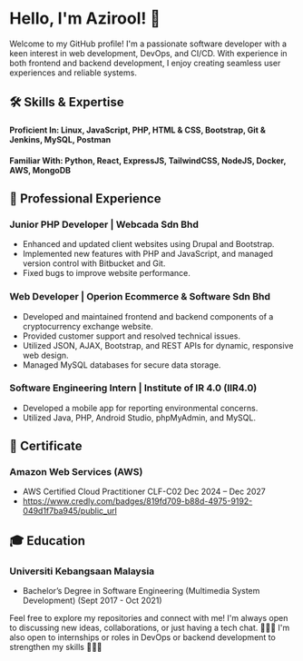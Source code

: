 # Hello, I'm Azirool! 👋

Welcome to my GitHub profile! I'm a passionate software developer with a keen interest in web development, DevOps, and CI/CD. With experience in both frontend and backend development, I enjoy creating seamless user experiences and reliable systems.

## 🛠️ Skills & Expertise

#### Proficient In: Linux, JavaScript, PHP, HTML & CSS, Bootstrap, Git & Jenkins, MySQL, Postman
#### Familiar With: Python, React, ExpressJS, TailwindCSS, NodeJS, Docker, AWS, MongoDB

## 💼 Professional Experience

### Junior PHP Developer | Webcada Sdn Bhd
- Enhanced and updated client websites using Drupal and Bootstrap.
- Implemented new features with PHP and JavaScript, and managed version control with Bitbucket and Git.
- Fixed bugs to improve website performance.

### Web Developer | Operion Ecommerce & Software Sdn Bhd
- Developed and maintained frontend and backend components of a cryptocurrency exchange website.
- Provided customer support and resolved technical issues.
- Utilized JSON, AJAX, Bootstrap, and REST APIs for dynamic, responsive web design.
- Managed MySQL databases for secure data storage.

### Software Engineering Intern | Institute of IR 4.0 (IIR4.0)
- Developed a mobile app for reporting environmental concerns.
- Utilized Java, PHP, Android Studio, phpMyAdmin, and MySQL.

## 📄 Certificate
### Amazon Web Services (AWS)
- AWS Certified Cloud Practitioner CLF-C02 Dec 2024 – Dec 2027
- https://www.credly.com/badges/819fd709-b88d-4975-9192-049d1f7ba945/public_url


## 🎓 Education
### Universiti Kebangsaan Malaysia
- Bachelor’s Degree in Software Engineering (Multimedia System Development) (Sept 2017 - Oct 2021)

Feel free to explore my repositories and connect with me! I'm always open to discussing new ideas, collaborations, or just having a tech chat. 
🌟🌟🌟 I'm also open to internships or roles in DevOps or backend development to strengthen my skills 🌟🌟🌟
